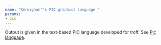 ```yaml
---
name: 'Kernighan''s PIC graphics language '
params:
- pic
---
```

Output is given in the text-based PIC language developed for troff.
See <A HREF="https://en.wikipedia.org/wiki/Pic_language">Pic language</A>.
